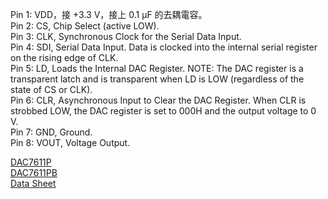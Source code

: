 Pin 1: VDD，接 +3.3 V，接上 0.1 μF 的去耦電容。  
Pin 2: CS, Chip Select (active LOW).  
Pin 3: CLK, Synchronous Clock for the Serial Data Input.  
Pin 4: SDI, Serial Data Input. Data is clocked into the internal serial register on the rising edge of CLK.  
Pin 5: LD, Loads the Internal DAC Register. NOTE: The DAC register is a transparent latch and is transparent when LD is LOW (regardless of the state of CS or CLK).  
Pin 6: CLR, Asynchronous Input to Clear the DAC Register. When CLR is strobbed LOW, the DAC register is set to 000H and the output voltage to 0 V.  
Pin 7: GND, Ground.  
Pin 8: VOUT, Voltage Output.  
  
[DAC7611P](https://www.mouser.tw/ProductDetail/Texas-Instruments/DAC7611P?qs=vul0MlC%2Fa1exrBAtSLlcNA%3D%3D)  
[DAC7611PB](https://www.mouser.tw/ProductDetail/Texas-Instruments/DAC7611PB?qs=vul0MlC%2Fa1d6ittJzPGSXg%3D%3D)  
[Data Sheet](https://www.ti.com/lit/ds/symlink/dac7611.pdf?ts=1705992052126&ref_url=https%253A%252F%252Fwww.ti.com%252Fproduct%252FDAC7611%253Futm_source%253Dgoogle%2526utm_medium%253Dcpc%2526utm_campaign%253Dasc-null-null-GPN_EN-cpc-pf-google-soas%2526utm_content%253DDAC7611%2526ds_k%253DDAC7611%2BDatasheet%2526DCM%253Dyes%2526gad_source%253D1%2526gclid%253DEAIaIQobChMI4cXXzvPygwMVbQ2DAx31BgOGEAAYASAAEgICz_D_BwE%2526gclsrc%253Daw.ds)  